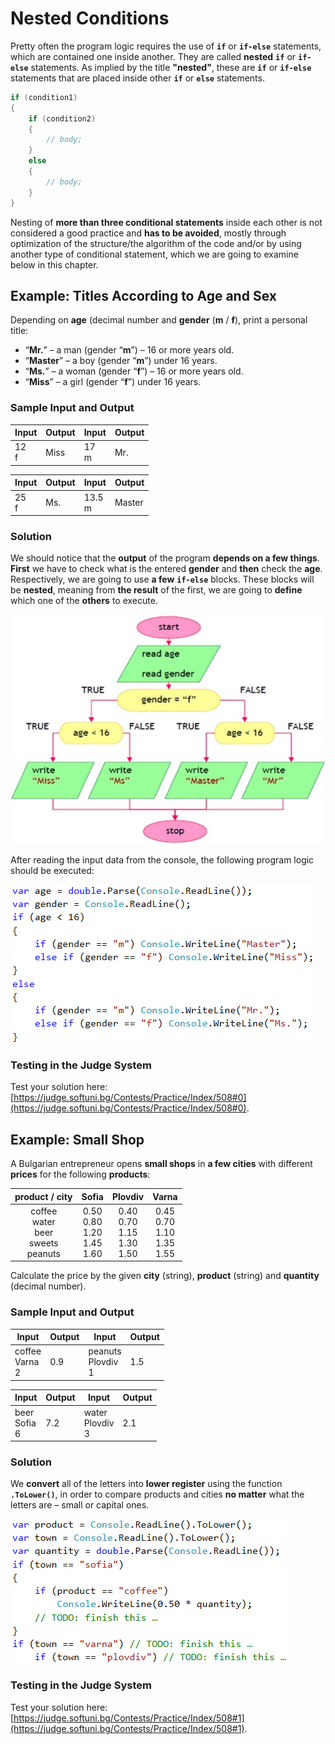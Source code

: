 # Nested Conditions

Pretty often the program logic requires the use of **`if`** or **`if-else`** statements, which are contained one inside another. They are called **nested** **`if`** or **`if-else`** statements. As implied by the title **"nested"**, these are **`if`** or **`if-else`** statements that are placed inside other **`if`** or **`else`** statements.

```csharp
if (condition1)
{
    if (condition2)
    {
        // body; 
    }
    else
    {
        // body;
    }
}
```

Nesting of **more than three conditional statements** inside each other is not considered a good practice and **has to be avoided**, mostly through optimization of the structure/the algorithm of the code and/or by using another type of conditional statement, which we are going to examine below in this chapter.

## Example: Titles According to Age and Sex

Depending on **age** (decimal number and **gender** (**m** / **f**), print a personal title:
* “**Mr.**” – a man (gender “**m**”) – 16 or more years old.
* “**Master**” – a boy (gender “**m**”) under 16 years.
* “**Ms.**” – a woman (gender “**f**”) – 16 or more years old.
* “**Miss**” – a girl (gender “**f**”) under 16 years.

### Sample Input and Output

| Input | Output | Input | Output |
|----|----|----|----|
|12<br>f|Miss|17<br>m|Mr.|

| Input | Output | Input | Output |
|----|----|----|----|
|25<br>f|Ms.|13.5<br>m|Master|

### Solution

We should notice that the **output** of the program **depends on a few things**. **First** we have to check what is the entered **gender** and **then** check the **age**. Respectively, we are going to use **a few** **`if-else`** blocks. These blocks will be **nested**, meaning from **the result** of the first, we are going to **define** which one of the **others** to execute.

![](/assets/chapter-4-images/01.Personal-titles-01.jpg)

After reading the input data from the console, the following program logic should be executed:

![](/assets/chapter-4-images/01.Personal-titles-02.png)

### Testing in the Judge System

Test your solution here: [https://judge.softuni.bg/Contests/Practice/Index/508#0](https://judge.softuni.bg/Contests/Practice/Index/508#0).

## Example: Small Shop

A Bulgarian entrepreneur opens **small shops** in **a few cities** with different **prices** for the following **products**:

|product / city|Sofia|Plovdiv|Varna|
|:-------:|:-------:|:-------:|:-------:|
|coffee<br>water<br>beer<br>sweets<br>peanuts|0.50<br>0.80<br>1.20<br>1.45<br>1.60<br>|0.40<br>0.70<br>1.15<br>1.30<br>1.50<br>|0.45<br>0.70<br>1.10<br>1.35<br>1.55|

Calculate the price by the given **city** (string), **product** (string) and **quantity** (decimal number).

### Sample Input and Output

| Input | Output | Input | Output |
|-------|-------|-------|-------|
|coffee<br>Varna<br>2|0.9|peanuts<br>Plovdiv<br>1|1.5|

| Input | Output | Input | Output |
|-------|-------|-------|-------|
|beer<br>Sofia<br>6|7.2|water<br>Plovdiv<br>3|2.1|

### Solution

We **convert** all of the letters into **lower register** using the function **`.ToLower()`**, in order to compare products and cities **no matter** what the letters are – small or capital ones.

![](/assets/chapter-4-images/02.Small-shop-01.png)

### Testing in the Judge System

Test your solution here: [https://judge.softuni.bg/Contests/Practice/Index/508#1](https://judge.softuni.bg/Contests/Practice/Index/508#1).
